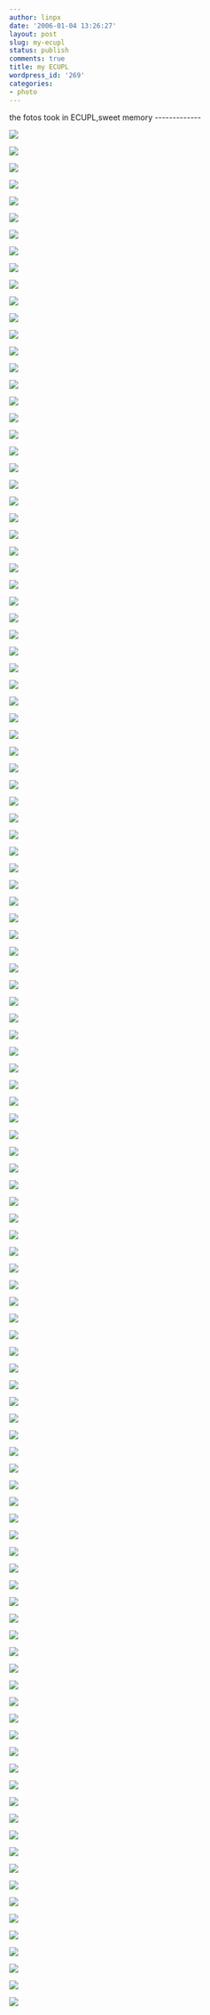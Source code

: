 ```yaml
---
author: linpx
date: '2006-01-04 13:26:27'
layout: post
slug: my-ecupl
status: publish
comments: true
title: my ECUPL
wordpress_id: '269'
categories:
- photo
---
```


the fotos took in ECUPL,sweet memory -------------

  
![](http://i30.photobucket.com/albums/c330/pennyg/ecupl15.jpg)

  
  
![](http://i30.photobucket.com/albums/c330/pennyg/ecupl1.jpg)

  
  
![](http://i30.photobucket.com/albums/c330/pennyg/ecupl2.jpg)

  
  
![](http://i30.photobucket.com/albums/c330/pennyg/ecupl3.jpg)

  
  
![](http://i30.photobucket.com/albums/c330/pennyg/ecupl4.jpg)

  
  
![](http://i30.photobucket.com/albums/c330/pennyg/ecupl5.jpg)

  
  
![](http://i30.photobucket.com/albums/c330/pennyg/ecupl6.jpg)

  
  
![](http://i30.photobucket.com/albums/c330/pennyg/ecupl7.jpg)

  
  
![](http://i30.photobucket.com/albums/c330/pennyg/ecupl8.jpg)

  
  
![](http://i30.photobucket.com/albums/c330/pennyg/ecupl9.jpg)

  
  
![](http://i30.photobucket.com/albums/c330/pennyg/ecupl10.jpg)

  
  
![](http://i30.photobucket.com/albums/c330/pennyg/ecupl12.jpg)

  
  
![](http://i30.photobucket.com/albums/c330/pennyg/ecupl13.jpg)

  
  
![](http://i30.photobucket.com/albums/c330/pennyg/ecupl14.jpg)

  
  
![](http://i30.photobucket.com/albums/c330/pennyg/A100.jpg)

  
![](http://i30.photobucket.com/albums/c330/pennyg/A97.jpg)

  
![](http://i30.photobucket.com/albums/c330/pennyg/A98.jpg)

  
![](http://i30.photobucket.com/albums/c330/pennyg/A99.jpg)

  
![](http://i30.photobucket.com/albums/c330/pennyg/A1.jpg)

  
![](http://i30.photobucket.com/albums/c330/pennyg/A2.jpg)

  
![](http://i30.photobucket.com/albums/c330/pennyg/A3.jpg)

  
![](http://i30.photobucket.com/albums/c330/pennyg/A4.jpg)

  
![](http://i30.photobucket.com/albums/c330/pennyg/A5.jpg)

  
![](http://i30.photobucket.com/albums/c330/pennyg/A6.jpg)

  
![](http://i30.photobucket.com/albums/c330/pennyg/A7.jpg)

  
![](http://i30.photobucket.com/albums/c330/pennyg/A8.jpg)

  
![](http://i30.photobucket.com/albums/c330/pennyg/A9.jpg)

  
![](http://i30.photobucket.com/albums/c330/pennyg/A10.jpg)

  
![](http://i30.photobucket.com/albums/c330/pennyg/A12.jpg)

  
![](http://i30.photobucket.com/albums/c330/pennyg/A13.jpg)

  
![](http://i30.photobucket.com/albums/c330/pennyg/A14.jpg)

  
![](http://i30.photobucket.com/albums/c330/pennyg/A15.jpg)

  
![](http://i30.photobucket.com/albums/c330/pennyg/A16.jpg)

  
![](http://i30.photobucket.com/albums/c330/pennyg/A17.jpg)

  
![](http://i30.photobucket.com/albums/c330/pennyg/A18.jpg)

  
![](http://i30.photobucket.com/albums/c330/pennyg/A19.jpg)

  
![](http://i30.photobucket.com/albums/c330/pennyg/A20.jpg)

  
![](http://i30.photobucket.com/albums/c330/pennyg/A21.jpg)

  
![](http://i30.photobucket.com/albums/c330/pennyg/A22.jpg)

  
![](http://i30.photobucket.com/albums/c330/pennyg/A23.jpg)

  
![](http://i30.photobucket.com/albums/c330/pennyg/A24.jpg)

  
![](http://i30.photobucket.com/albums/c330/pennyg/A25.jpg)

  
![](http://i30.photobucket.com/albums/c330/pennyg/A26.jpg)

  
![](http://i30.photobucket.com/albums/c330/pennyg/A28.jpg)

  
![](http://i30.photobucket.com/albums/c330/pennyg/A27.jpg)

  
![](http://i30.photobucket.com/albums/c330/pennyg/A29.jpg)

  
![](http://i30.photobucket.com/albums/c330/pennyg/A30.jpg)

  
![](http://i30.photobucket.com/albums/c330/pennyg/A31.jpg)

  
![](http://i30.photobucket.com/albums/c330/pennyg/A32.jpg)

  
![](http://i30.photobucket.com/albums/c330/pennyg/A33.jpg)

  
![](http://i30.photobucket.com/albums/c330/pennyg/A34.jpg)

  
![](http://i30.photobucket.com/albums/c330/pennyg/A35.jpg)

  
![](http://i30.photobucket.com/albums/c330/pennyg/A36.jpg)

  
![](http://i30.photobucket.com/albums/c330/pennyg/A37.jpg)

  
![](http://i30.photobucket.com/albums/c330/pennyg/A38.jpg)

  
![](http://i30.photobucket.com/albums/c330/pennyg/A39.jpg)

  
![](http://i30.photobucket.com/albums/c330/pennyg/A40.jpg)

  
![](http://i30.photobucket.com/albums/c330/pennyg/A41.jpg)

  
![](http://i30.photobucket.com/albums/c330/pennyg/A42.jpg)

  
![](http://i30.photobucket.com/albums/c330/pennyg/A43.jpg)

  
![](http://i30.photobucket.com/albums/c330/pennyg/A44.jpg)

  
![](http://i30.photobucket.com/albums/c330/pennyg/A45.jpg)

  
![](http://i30.photobucket.com/albums/c330/pennyg/A46.jpg)

  
![](http://i30.photobucket.com/albums/c330/pennyg/A47.jpg)

  
![](http://i30.photobucket.com/albums/c330/pennyg/A48.jpg)

  
![](http://i30.photobucket.com/albums/c330/pennyg/A49.jpg)

  
![](http://i30.photobucket.com/albums/c330/pennyg/A50.jpg)

  
![](http://i30.photobucket.com/albums/c330/pennyg/A51.jpg)

  
![](http://i30.photobucket.com/albums/c330/pennyg/A52.jpg)

  
![](http://i30.photobucket.com/albums/c330/pennyg/A53.jpg)

  
![](http://i30.photobucket.com/albums/c330/pennyg/A54.jpg)

  
![](http://i30.photobucket.com/albums/c330/pennyg/A55.jpg)

  
![](http://i30.photobucket.com/albums/c330/pennyg/A56.jpg)

  
![](http://i30.photobucket.com/albums/c330/pennyg/A57.jpg)

  
![](http://i30.photobucket.com/albums/c330/pennyg/A58.jpg)

  
![](http://i30.photobucket.com/albums/c330/pennyg/A59.jpg)

  
![](http://i30.photobucket.com/albums/c330/pennyg/A60.jpg)

  
![](http://i30.photobucket.com/albums/c330/pennyg/A61.jpg)

  
![](http://i30.photobucket.com/albums/c330/pennyg/A62.jpg)

  
![](http://i30.photobucket.com/albums/c330/pennyg/A63.jpg)

  
![](http://i30.photobucket.com/albums/c330/pennyg/A64.jpg)

  
![](http://i30.photobucket.com/albums/c330/pennyg/A65.jpg)

  
![](http://i30.photobucket.com/albums/c330/pennyg/A66.jpg)

  
![](http://i30.photobucket.com/albums/c330/pennyg/A67.jpg)

  
![](http://i30.photobucket.com/albums/c330/pennyg/A68.jpg)

  
![](http://i30.photobucket.com/albums/c330/pennyg/A69.jpg)

  
![](http://i30.photobucket.com/albums/c330/pennyg/A70.jpg)

  
![](http://i30.photobucket.com/albums/c330/pennyg/A71.jpg)

  
![](http://i30.photobucket.com/albums/c330/pennyg/A72.jpg)

  
![](http://i30.photobucket.com/albums/c330/pennyg/A73.jpg)

  
![](http://i30.photobucket.com/albums/c330/pennyg/A74.jpg)

  
![](http://i30.photobucket.com/albums/c330/pennyg/A75.jpg)

  
![](http://i30.photobucket.com/albums/c330/pennyg/A76.jpg)

  
![](http://i30.photobucket.com/albums/c330/pennyg/A77.jpg)

  
![](http://i30.photobucket.com/albums/c330/pennyg/A78.jpg)

  
![](http://i30.photobucket.com/albums/c330/pennyg/A79.jpg)

  
![](http://i30.photobucket.com/albums/c330/pennyg/A80.jpg)

  
![](http://i30.photobucket.com/albums/c330/pennyg/A81.jpg)

  
![](http://i30.photobucket.com/albums/c330/pennyg/A82.jpg)

  
![](http://i30.photobucket.com/albums/c330/pennyg/A83.jpg)

  
![](http://i30.photobucket.com/albums/c330/pennyg/A84.jpg)

  
![](http://i30.photobucket.com/albums/c330/pennyg/A85.jpg)

  
![](http://i30.photobucket.com/albums/c330/pennyg/A86.jpg)

  
![](http://i30.photobucket.com/albums/c330/pennyg/A87.jpg)

  
![](http://i30.photobucket.com/albums/c330/pennyg/A88.jpg)

  
![](http://i30.photobucket.com/albums/c330/pennyg/A89.jpg)

  
![](http://i30.photobucket.com/albums/c330/pennyg/A90.jpg)

  
![](http://i30.photobucket.com/albums/c330/pennyg/A91.jpg)

  
![](http://i30.photobucket.com/albums/c330/pennyg/A92.jpg)

  
![](http://i30.photobucket.com/albums/c330/pennyg/A93.jpg)

  
![](http://i30.photobucket.com/albums/c330/pennyg/A94.jpg)

  
![](http://i30.photobucket.com/albums/c330/pennyg/A95.jpg)

  
![](http://i30.photobucket.com/albums/c330/pennyg/A96.jpg)

